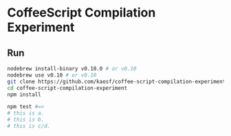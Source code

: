 # CoffeeScript Compilation Experiment

## Run

```sh
nodebrew install-binary v0.10.0 # or v0.10
nodebrew use v0.10 # or v0.10
git clone https://github.com/kaosf/coffee-script-compilation-experiment
cd coffee-script-compilation-experiment
npm install

npm test #=>
# this is a.
# this is b.
# this is c/d.
```
